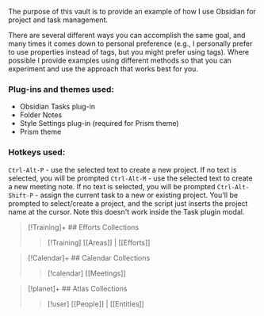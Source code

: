 The purpose of this vault is to provide an example of how I use Obsidian for project and task management.

There are several different ways you can accomplish the same goal, and many times it comes down to personal preference (e.g., I personally prefer to use properties instead of tags, but you might prefer using tags). Where possible I provide examples using different methods so that you can experiment and use the approach that works best for you.

### Plug-ins and themes used:
- Obsidian Tasks plug-in
- Folder Notes
- Style Settings plug-in (required for Prism theme)
- Prism theme

### Hotkeys used:
`Ctrl-Alt-P` - use the selected text to create a new project. If no text is selected, you will be prompted
`Ctrl-Alt-M` - use the selected text to create a new meeting note. If no text is selected, you will be prompted
`Ctrl-Alt-Shift-P` - assign the current task to a new or existing project. You'll be prompted to select/create a project, and the script just inserts the project name at the cursor. Note this doesn't work inside the Task plugin modal.

> [!Training]+ ## Efforts Collections
> 
> > [!Training] [[Areas]] | [[Efforts]] 

> [!Calendar]+ ## Calendar Collections
> 
> > [!calendar] [[Meetings]]

> [!planet]+ ## Atlas Collections
> 
> > [!user] [[People]] | [[Entities]]